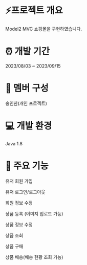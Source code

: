 # :zap:프로젝트 개요


Model2 MVC 쇼핑몰을 구현하였습니다.

# :alarm_clock: 개발 기간


2023/08/03 ~ 2023/09/15

# :full_moon_with_face: 멤버 구성


송인찬(개인 프로젝트)

# :computer: 개발 환경


Java 1.8


# :bell: 주요 기능


유저 회원 가입

유저 로그인/로그아웃

회원 정보 수정

상품 등록 (이미지 업로드 가능)

상품 정보 수정

상품 조회

상품 구매

상품 배송(배송 현황 조회 가능)


